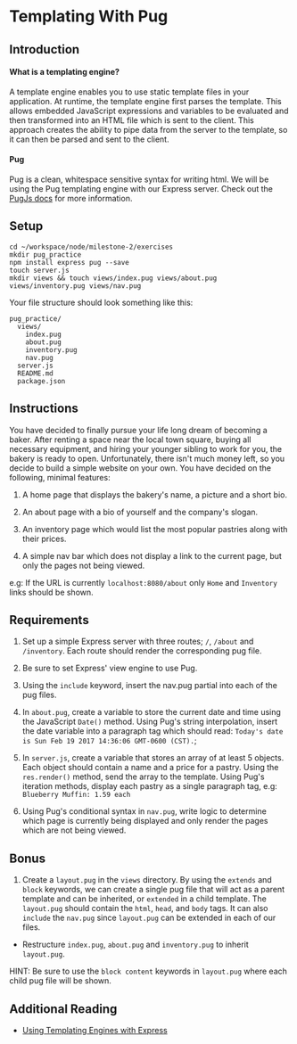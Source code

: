 # Templating With Pug

## Introduction

#### What is a templating engine?

A template engine enables you to use static template files in your application. At runtime, the template engine first parses the template. This allows embedded JavaScript expressions and variables to be evaluated and then transformed into an HTML file which is sent to the client. This approach creates the ability to pipe data from the server to the template, so it can then be parsed and sent to the client.

#### Pug

Pug is a clean, whitespace sensitive syntax for writing html. We will be using the Pug templating engine with our Express server. Check out the [PugJs docs](https://pugjs.org/api/getting-started.html) for more information.

## Setup

```
cd ~/workspace/node/milestone-2/exercises
mkdir pug_practice
npm install express pug --save
touch server.js
mkdir views && touch views/index.pug views/about.pug views/inventory.pug views/nav.pug
```

Your file structure should look something like this:
```
pug_practice/
  views/
    index.pug
    about.pug
    inventory.pug
    nav.pug
  server.js
  README.md
  package.json  
```


## Instructions

You have decided to finally pursue your life long dream of becoming a baker. After renting a space near the local town square, buying all necessary equipment, and hiring your younger sibling to work for you, the bakery is ready to open. Unfortunately, there isn't much money left, so you decide to build a simple website on your own. You have decided on the following, minimal features:


1. A home page that displays the bakery's name, a picture and a short bio.

1. An about page with a bio of yourself and the company's slogan.

1. An inventory page which would list the most popular pastries along with their prices.

1. A simple nav bar which does not display a link to the current page, but only the pages not being viewed.

  e.g: If the URL is currently `localhost:8080/about` only `Home` and `Inventory` links should be shown.


## Requirements

1. Set up a simple Express server with three routes; `/`, `/about` and `/inventory`. Each route should render the corresponding pug file.

1. Be sure to set Express' view engine to use Pug.

1. Using the `include` keyword, insert the nav.pug partial into each of the pug files.

1. In `about.pug`, create a variable to store the current date and time using the JavaScript `Date()` method. Using Pug's string interpolation, insert the date variable into a paragraph tag which should read: `Today's date is Sun Feb 19 2017 14:36:06 GMT-0600 (CST).`;

1. In `server.js`, create a variable that stores an array of at least 5 objects. Each object should contain a name and a price for a pastry. Using the `res.render()` method, send the array to the template. Using Pug's iteration methods, display each pastry as a single paragraph tag, e.g: `Blueberry Muffin: 1.59 each`

1. Using Pug's conditional syntax in `nav.pug`, write logic to determine which page is currently being displayed and only render the pages which are not being viewed.


## Bonus

1. Create a `layout.pug` in the `views` directory. By using the `extends` and `block` keywords, we can create a single pug file that will act as a parent template and can be inherited, or `extended` in a child template. The `layout.pug` should contain the `html`, `head`, and `body` tags. It can also `include` the `nav.pug` since `layout.pug` can be extended in each of our files.

  - Restructure `index.pug`, `about.pug` and `inventory.pug` to inherit `layout.pug`.

  HINT: Be sure to use the `block content` keywords in `layout.pug` where each child pug file will be shown.


## Additional Reading

-   [Using Templating Engines with Express](https://expressjs.com/en/guide/using-template-engines.html)
